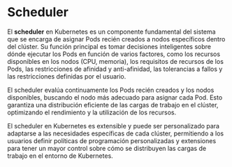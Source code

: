 # Scheduler

El **scheduler** en Kubernetes es un componente fundamental del sistema que se encarga de asignar Pods recién creados a nodos específicos dentro del clúster. Su función principal es tomar decisiones inteligentes sobre dónde ejecutar los Pods en función de varios factores, como los recursos disponibles en los nodos (CPU, memoria), los requisitos de recursos de los Pods, las restricciones de afinidad y anti-afinidad, las tolerancias a fallos y las restricciones definidas por el usuario.

El scheduler evalúa continuamente los Pods recién creados y los nodos disponibles, buscando el nodo más adecuado para asignar cada Pod. Esto garantiza una distribución eficiente de las cargas de trabajo en el clúster, optimizando el rendimiento y la utilización de los recursos.

El scheduler en Kubernetes es extensible y puede ser personalizado para adaptarse a las necesidades específicas de cada clúster, permitiendo a los usuarios definir políticas de programación personalizadas y extensiones para tener un mayor control sobre cómo se distribuyen las cargas de trabajo en el entorno de Kubernetes.